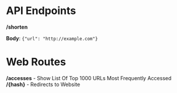 # API Endpoints

**/shorten**

**Body**: `{"url": "http://example.com"}`

# Web Routes

**/accesses** - Show List Of Top 1000 URLs Most Frequently Accessed
**/{hash}** - Redirects to Website
